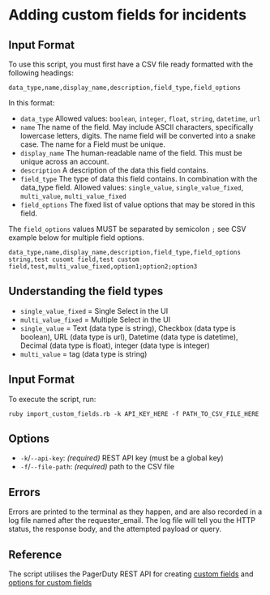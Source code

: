# Adding custom fields for incidents

## Input Format

To use this script, you must first have a CSV file ready formatted with the following headings:

```
data_type,name,display_name,description,field_type,field_options
```

In this format:

- `data_type` Allowed values: `boolean`, `integer`, `float`, `string`, `datetime`, `url`
- `name` The name of the field. May include ASCII characters, specifically lowercase letters, digits. The name field will be converted into a snake case. The name for a Field must be unique.
- `display_name` The human-readable name of the field. This must be unique across an account.
- `description` A description of the data this field contains.
- `field_type` The type of data this field contains. In combination with the data_type field.
Allowed values: `single_value`, `single_value_fixed`, `multi_value`, `multi_value_fixed`
- `field_options` The fixed list of value options that may be stored in this field.

The `field_options` values MUST be separated by semicolon `;` see CSV example below for multiple field options.

```
data_type,name,display_name,description,field_type,field_options
string,test cusomt field,test custom field,test,multi_value_fixed,option1;option2;option3
```

## Understanding the field types
- `single_value_fixed` = Single Select in the UI
- `multi_value_fixed` = Multiple Select in the UI
- `single_value` = Text (data type is string), Checkbox (data type is boolean), URL (data type is url), Datetime (data type is datetime), Decimal (data type is float), integer (data type is integer)
- `multi_value` = tag (data type is string)


## Input Format

To execute the script, run:

```
ruby import_custom_fields.rb -k API_KEY_HERE -f PATH_TO_CSV_FILE_HERE
```

## Options

- `-k`/`--api-key`: _(required)_ REST API key (must be a global key)
- `-f`/`--file-path`: _(required)_ path to the CSV file

## Errors

Errors are printed to the terminal as they happen, and are also recorded in a log file named after the requester_email. The log file will tell you the HTTP status, the response body, and the attempted payload or query.

## Reference

The script utilises the PagerDuty REST API for creating [custom fields](https://developer.pagerduty.com/api-reference/2131f556073c4-create-a-field) and [options for custom fields](https://developer.pagerduty.com/api-reference/4d93407098d46-create-a-field-option)
